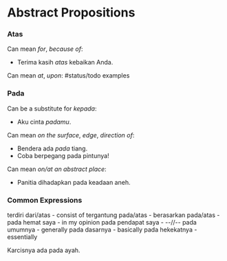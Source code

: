 # Abstract Propositions
### Atas
Can mean *for*, *because of*:
- Terima kasih *atas* kebaikan Anda.

Can mean *at*, *upon*:
#status/todo examples

### Pada
Can be a substitute for *kepada*:
- Aku cinta *padamu*.

Can mean *on the surface*, *edge*, *direction of*:
- Bendera ada *pada* tiang.
- Coba berpegang pada pintunya!

Can mean *on/at an abstract place*:
- Panitia dihadapkan pada keadaan aneh.

### Common Expressions
terdiri dari/atas - consist of
tergantung pada/atas - 
berasarkan pada/atas -
pada hemat saya - in my opinion
pada pendapat saya - --//--
pada umumnya - generally
pada dasarnya - basically
pada hekekatnya - essentially

Karcisnya ada pada ayah.